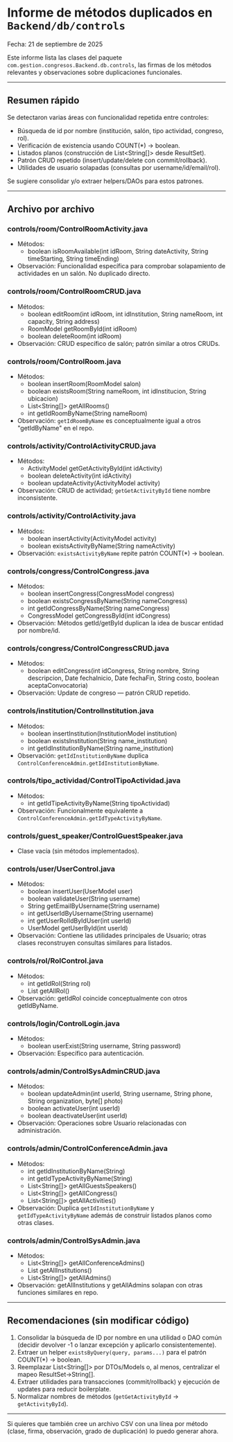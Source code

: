# Informe de métodos duplicados en `Backend/db/controls`

Fecha: 21 de septiembre de 2025

Este informe lista las clases del paquete `com.gestion.congresos.Backend.db.controls`, las firmas de los métodos relevantes y observaciones sobre duplicaciones funcionales.

---

## Resumen rápido

Se detectaron varias áreas con funcionalidad repetida entre controles:

- Búsqueda de id por nombre (institución, salón, tipo actividad, congreso, rol).
- Verificación de existencia usando COUNT(\*) → boolean.
- Listados planos (construcción de List<String[]> desde ResultSet).
- Patrón CRUD repetido (insert/update/delete con commit/rollback).
- Utilidades de usuario solapadas (consultas por username/id/email/rol).

Se sugiere consolidar y/o extraer helpers/DAOs para estos patrones.

---

## Archivo por archivo

### controls/room/ControlRoomActivity.java

- Métodos:
  - boolean isRoomAvailable(int idRoom, String dateActivity, String timeStarting, String timeEnding)
- Observación: Funcionalidad específica para comprobar solapamiento de actividades en un salón. No duplicado directo.

### controls/room/ControlRoomCRUD.java

- Métodos:
  - boolean editRoom(int idRoom, int idInstitution, String nameRoom, int capacity, String address)
  - RoomModel getRoomById(int idRoom)
  - boolean deleteRoom(int idRoom)
- Observación: CRUD específico de salón; patrón similar a otros CRUDs.

### controls/room/ControlRoom.java

- Métodos:
  - boolean insertRoom(RoomModel salon)
  - boolean existsRoom(String nameRoom, int idInstitucion, String ubicacion)
  - List<String[]> getAllRooms()
  - int getIdRoomByName(String nameRoom)
- Observación: `getIdRoomByName` es conceptualmente igual a otros "getIdByName" en el repo.

### controls/activity/ControlActivityCRUD.java

- Métodos:
  - ActivityModel getGetActivityById(int idActivity)
  - boolean deleteActivity(int idActivity)
  - boolean updateActivity(ActivityModel activity)
- Observación: CRUD de actividad; `getGetActivityById` tiene nombre inconsistente.

### controls/activity/ControlActivity.java

- Métodos:
  - boolean insertActivity(ActivityModel activity)
  - boolean existsActivityByName(String nameActivity)
- Observación: `existsActivityByName` repite patrón COUNT(\*) → boolean.

### controls/congress/ControlCongress.java

- Métodos:
  - boolean insertCongress(CongressModel congress)
  - boolean existsCongressByName(String nameCongress)
  - int getIdCongressByName(String nameCongress)
  - CongressModel getCongressById(int idCongress)
- Observación: Métodos getId/getById duplican la idea de buscar entidad por nombre/id.

### controls/congress/ControlCongressCRUD.java

- Métodos:
  - boolean editCongress(int idCongress, String nombre, String descripcion, Date fechaInicio, Date fechaFin, String costo, boolean aceptaConvocatoria)
- Observación: Update de congreso — patrón CRUD repetido.

### controls/institution/ControlInstitution.java

- Métodos:
  - boolean insertInstitution(InstitutionModel institution)
  - boolean existsInstitution(String name_institution)
  - int getIdInstitutionByName(String name_institution)
- Observación: `getIdInstitutionByName` duplica `ControlConferenceAdmin.getIdInstitutionByName`.

### controls/tipo_actividad/ControlTipoActividad.java

- Métodos:
  - int getIdTipeActivityByName(String tipoActividad)
- Observación: Funcionalmente equivalente a `ControlConferenceAdmin.getIdTypeActivityByName`.

### controls/guest_speaker/ControlGuestSpeaker.java

- Clase vacía (sin métodos implementados).

### controls/user/UserControl.java

- Métodos:
  - boolean insertUser(UserModel user)
  - boolean validateUser(String username)
  - String getEmailByUsername(String username)
  - int getUserIdByUsername(String username)
  - int getUserRolIdByIdUser(int userId)
  - UserModel getUserById(int userId)
- Observación: Contiene las utilidades principales de Usuario; otras clases reconstruyen consultas similares para listados.

### controls/rol/RolControl.java

- Métodos:
  - int getIdRol(String rol)
  - List<String> getAllRol()
- Observación: getIdRol coincide conceptualmente con otros getIdByName.

### controls/login/ControlLogin.java

- Métodos:
  - boolean userExist(String username, String password)
- Observación: Específico para autenticación.

### controls/admin/ControlSysAdminCRUD.java

- Métodos:
  - boolean updateAdmin(int userId, String username, String phone, String organization, byte[] photo)
  - boolean activateUser(int userId)
  - boolean deactivateUser(int userId)
- Observación: Operaciones sobre Usuario relacionadas con administración.

### controls/admin/ControlConferenceAdmin.java

- Métodos:
  - int getIdInstitutionByName(String)
  - int getIdTypeActivityByName(String)
  - List<String[]> getAllGuestsSpeakers()
  - List<String[]> getAllCongress()
  - List<String[]> getAllActivities()
- Observación: Duplica `getIdInstitutionByName` y `getIdTypeActivityByName` además de construir listados planos como otras clases.

### controls/admin/ControlSysAdmin.java

- Métodos:
  - List<String[]> getAllConferenceAdmins()
  - List<InstitutionModel> getAllInstitutions()
  - List<String[]> getAllAdmins()
- Observación: getAllInstitutions y getAllAdmins solapan con otras funciones similares en repo.

---

## Recomendaciones (sin modificar código)

1. Consolidar la búsqueda de ID por nombre en una utilidad o DAO común (decidir devolver -1 o lanzar excepción y aplicarlo consistentemente).
2. Extraer un helper `existsByQuery(query, params...)` para el patrón COUNT(\*) → boolean.
3. Reemplazar List<String[]> por DTOs/Models o, al menos, centralizar el mapeo ResultSet→String[].
4. Extraer utilidades para transacciones (commit/rollback) y ejecución de updates para reducir boilerplate.
5. Normalizar nombres de métodos (`getGetActivityById` → `getActivityById`).

---

Si quieres que también cree un archivo CSV con una línea por método (clase, firma, observación, grado de duplicación) lo puedo generar ahora.

